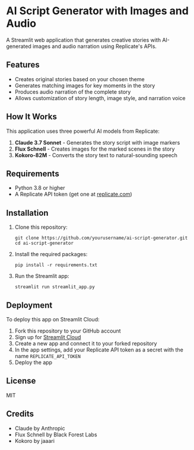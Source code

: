 # AI Script Generator with Images and Audio

A Streamlit web application that generates creative stories with AI-generated images and audio narration using Replicate's APIs.

## Features

- Creates original stories based on your chosen theme
- Generates matching images for key moments in the story
- Produces audio narration of the complete story
- Allows customization of story length, image style, and narration voice

## How It Works

This application uses three powerful AI models from Replicate:

1. **Claude 3.7 Sonnet** - Generates the story script with image markers
2. **Flux Schnell** - Creates images for the marked scenes in the story
3. **Kokoro-82M** - Converts the story text to natural-sounding speech

## Requirements

- Python 3.8 or higher
- A Replicate API token (get one at [replicate.com](https://replicate.com))

## Installation

1. Clone this repository:
   ```
   git clone https://github.com/yourusername/ai-script-generator.git
   cd ai-script-generator
   ```

2. Install the required packages:
   ```
   pip install -r requirements.txt
   ```

3. Run the Streamlit app:
   ```
   streamlit run streamlit_app.py
   ```

## Deployment

To deploy this app on Streamlit Cloud:

1. Fork this repository to your GitHub account
2. Sign up for [Streamlit Cloud](https://streamlit.io/cloud)
3. Create a new app and connect it to your forked repository
4. In the app settings, add your Replicate API token as a secret with the name `REPLICATE_API_TOKEN`
5. Deploy the app

## License

MIT

## Credits

- Claude by Anthropic
- Flux Schnell by Black Forest Labs
- Kokoro by jaaari